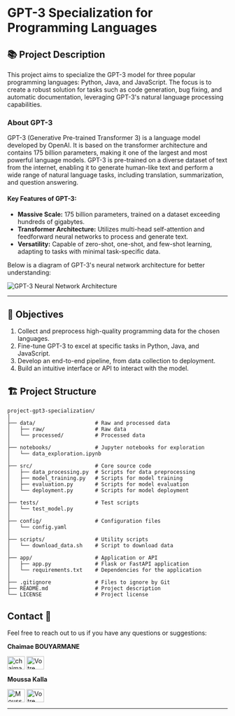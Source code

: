 # GPT-3 Specialization for Programming Languages  

## 📚 Project Description  
This project aims to specialize the GPT-3 model for three popular programming languages: Python, Java, and JavaScript. The focus is to create a robust solution for tasks such as code generation, bug fixing, and automatic documentation, leveraging GPT-3's natural language processing capabilities.  

### About GPT-3  
GPT-3 (Generative Pre-trained Transformer 3) is a language model developed by OpenAI. It is based on the transformer architecture and contains 175 billion parameters, making it one of the largest and most powerful language models. GPT-3 is pre-trained on a diverse dataset of text from the internet, enabling it to generate human-like text and perform a wide range of natural language tasks, including translation, summarization, and question answering.  

#### Key Features of GPT-3:  
- **Massive Scale:** 175 billion parameters, trained on a dataset exceeding hundreds of gigabytes.  
- **Transformer Architecture:** Utilizes multi-head self-attention and feedforward neural networks to process and generate text.  
- **Versatility:** Capable of zero-shot, one-shot, and few-shot learning, adapting to tasks with minimal task-specific data.  

Below is a diagram of GPT-3's neural network architecture for better understanding:  

![GPT-3 Neural Network Architecture](https://upload.wikimedia.org/wikipedia/commons/5/51/Full_GPT_architecture.svg)  

---

## 🎯 Objectives  
1. Collect and preprocess high-quality programming data for the chosen languages.  
2. Fine-tune GPT-3 to excel at specific tasks in Python, Java, and JavaScript.  
3. Develop an end-to-end pipeline, from data collection to deployment.  
4. Build an intuitive interface or API to interact with the model.  

## 🏗️ Project Structure  
```plaintext
project-gpt3-specialization/
│
├── data/                   # Raw and processed data
│   ├── raw/                # Raw data
│   └── processed/          # Processed data
│
├── notebooks/              # Jupyter notebooks for exploration
│   └── data_exploration.ipynb
│
├── src/                    # Core source code
│   ├── data_processing.py  # Scripts for data preprocessing
│   ├── model_training.py   # Scripts for model training
│   ├── evaluation.py       # Scripts for model evaluation
│   └── deployment.py       # Scripts for model deployment
│
├── tests/                  # Test scripts
│   └── test_model.py
│
├── config/                 # Configuration files
│   └── config.yaml
│
├── scripts/                # Utility scripts
│   └── download_data.sh    # Script to download data
│
├── app/                    # Application or API
│   ├── app.py              # Flask or FastAPI application
│   └── requirements.txt    # Dependencies for the application
│
├── .gitignore              # Files to ignore by Git
├── README.md               # Project description
└── LICENSE                 # Project license
```

## Contact :busts_in_silhouette:
Feel free to reach out to us if you have any questions or suggestions:

**Chaimae BOUYARMANE** 

 <a href="https://linkedin.com/in/chaimae-bouyarmane-14882622b" target="blank"><img align="center" src="https://raw.githubusercontent.com/rahuldkjain/github-profile-readme-generator/master/src/images/icons/Social/linked-in-alt.svg" alt="chaimae bouyarmane" height="30" width="40" /></a>
<a href="https://github.com/chaimaebouyarmane" target="_blank">
  <img align="center" src="https://raw.githubusercontent.com/rahuldkjain/github-profile-readme-generator/master/src/images/icons/Social/github.svg" alt="Votre nom" height="30" width="40" />
</a> 

**Moussa Kalla**

 <a href="https://www.linkedin.com/in/moussa-kalla" target="blank"><img align="center" src="https://raw.githubusercontent.com/rahuldkjain/github-profile-readme-generator/master/src/images/icons/Social/linked-in-alt.svg" alt="Moussa Kalla" height="30" width="40" /></a>
<a href="https://github.com/Moussa-Kalla" target="_blank">
  <img align="center" src="https://raw.githubusercontent.com/rahuldkjain/github-profile-readme-generator/master/src/images/icons/Social/github.svg" alt="Votre nom" height="30" width="40" />
  
---
